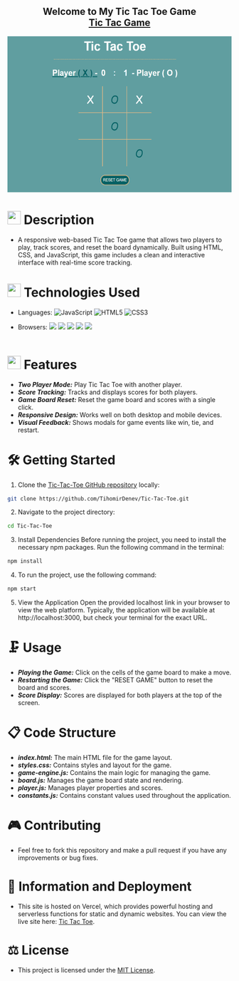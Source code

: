 <h2 align="center">
  Welcome to My Tic Tac Toe Game <br/>
  <a href="https://tic-tac-toe-mauve-nine-55.vercel.app/" target="_blank">Tic Tac Game</a>
</h2>
<div align="center">
  <img alt="Demo" src="assets/Tic-Tac-Toe.png" height="350" />
</div>

# <img src="https://firebasestorage.googleapis.com/v0/b/dare2fit-f6eb4.appspot.com/o/assets%2FREADME-images%2Fcommunity.png?alt=media&token=893ecd6f-908b-4c1e-9223-25d82f1bb8b1&_gl=1*watnuy*_ga*MjExMzk5MTA5MC4xNjgzMjcwMjg1*_ga_CW55HF8NVT*MTY4NjU3Njg5Ni4xMDMuMS4xNjg2NTc3OTI1LjAuMC4w"  width="30" height="30"> Description

- A responsive web-based Tic Tac Toe game that allows two players to play, track scores, and reset the board dynamically. Built using HTML, CSS, and JavaScript, this game includes a clean and interactive interface with real-time score tracking.

# <img src="https://firebasestorage.googleapis.com/v0/b/dare2fit-f6eb4.appspot.com/o/assets%2FREADME-images%2Fresources.png?alt=media&token=9fe5f5ee-5413-4af3-a50b-c7f01650d1fe&_gl=1*4u0xo2*_ga*MjExMzk5MTA5MC4xNjgzMjcwMjg1*_ga_CW55HF8NVT*MTY4NjU3Njg5Ni4xMDMuMS4xNjg2NTc3OTk4LjAuMC4w"  width="30" height="30"> Technologies Used

- Languages: <img src="https://upload.wikimedia.org/wikipedia/commons/6/6a/JavaScript-logo.png" title="JavaScript" height="20"> <img src="https://img.shields.io/badge/html5-%23E34F26.svg?style=for-the-badge&logo=html5&logoColor=white" title="HTML5" height="20"> <img src="https://raw.githubusercontent.com/gilbarbara/logos/29e8719bf78915c7a82a26a6c203f53c4cb8fff2/logos/css-3_official.svg" title="CSS3" height="20">

- Browsers: <img src="https://img.shields.io/badge/Google%20Chrome-4285F4?style=for-the-badge&logo=GoogleChrome&logoColor=white" height="20"> <img src="https://img.shields.io/badge/Safari-000000?style=for-the-badge&logo=Safari&logoColor=white" height="20"> <img src="https://img.shields.io/badge/Edge-0078D7?style=for-the-badge&logo=Microsoft-edge&logoColor=white" height="20"> <img src="https://img.shields.io/badge/Firefox-FF7139?style=for-the-badge&logo=Firefox-Browser&logoColor=white" height="20"> <img src="https://img.shields.io/badge/Opera-FF1B2D?style=for-the-badge&logo=Opera&logoColor=white" height="20">
  <br/><br/>

# <img src="https://firebasestorage.googleapis.com/v0/b/dare2fit-f6eb4.appspot.com/o/assets%2FREADME-images%2Ffeatures.png?alt=media&token=e5fc5779-b3db-41c2-a576-947ca382ea5a&_gl=1*81oei1*_ga*MjExMzk5MTA5MC4xNjgzMjcwMjg1*_ga_CW55HF8NVT*MTY4NjU3Njg5Ni4xMDMuMS4xNjg2NTc3OTgzLjAuMC4w" width="30" height="30"> Features

- **_Two Player Mode:_** Play Tic Tac Toe with another player.
- **_Score Tracking:_** Tracks and displays scores for both players.
- **_Game Board Reset:_** Reset the game board and scores with a single click.
- **_Responsive Design:_** Works well on both desktop and mobile devices.
- **_Visual Feedback:_** Shows modals for game events like win, tie, and restart.

# 🛠 Getting Started

1. Clone the [Tic-Tac-Toe GitHub repository](https://github.com/TihomirDenev/Tic-Tac-Toe) locally:

```bash
git clone https://github.com/TihomirDenev/Tic-Tac-Toe.git
```

2. Navigate to the project directory:

```bash
cd Tic-Tac-Toe
```

3. Install Dependencies Before running the project, you need to install the necessary npm packages. Run the following command in the terminal:

```bash
npm install
```

4. To run the project, use the following command:

```bash
npm start
```

5. View the Application Open the provided localhost link in your browser to view the web platform.
   Typically, the application will be available at http://localhost:3000, but check your terminal for the exact URL.

# 🗜 Usage

- **_Playing the Game:_** Click on the cells of the game board to make a move.
- **_Restarting the Game:_** Click the "RESET GAME" button to reset the board and scores.
- **_Score Display:_** Scores are displayed for both players at the top of the screen.

# 📋 Code Structure

- **_index.html:_** The main HTML file for the game layout.
- **_styles.css:_** Contains styles and layout for the game.
- **_game-engine.js:_** Contains the main logic for managing the game.
- **_board.js:_** Manages the game board state and rendering.
- **_player.js:_** Manages player properties and scores.
- **_constants.js:_** Contains constant values used throughout the application.

# 🎮 Contributing

- Feel free to fork this repository and make a pull request if you have any improvements or bug fixes.

# 📲 Information and Deployment

- This site is hosted on Vercel, which provides powerful hosting and serverless functions for static and dynamic websites. You can view the live site here: [Tic Tac Toe](https://tic-tac-toe-mauve-nine-55.vercel.app/).

# ⚖ License

- This project is licensed under the [MIT License](https://opensource.org/licenses/MIT).
